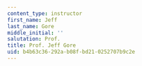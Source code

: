 ```yaml
---
content_type: instructor
first_name: Jeff
last_name: Gore
middle_initial: ''
salutation: Prof.
title: Prof. Jeff Gore
uid: b4b63c36-292a-b08f-bd21-0252707b9c2e
---
```

